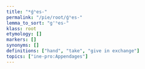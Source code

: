 ```yaml
---
title: "*ǵʰes-"
permalink: "/pie/root/ǵʰes-"
lemma_to_sort: "g'ʰes-"
klass: root
etymology: []
markers: []
synonyms: []
definitions: ["hand", "take", "give in exchange"]
topics: ["ine-pro:Appendages"]
---
```

